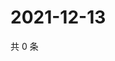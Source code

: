# 2021-12-13

共 0 条

<!-- BEGIN WEIBO -->
<!-- 最后更新时间 Mon Dec 13 2021 01:19:44 GMT+0800 (China Standard Time) -->

<!-- END WEIBO -->
